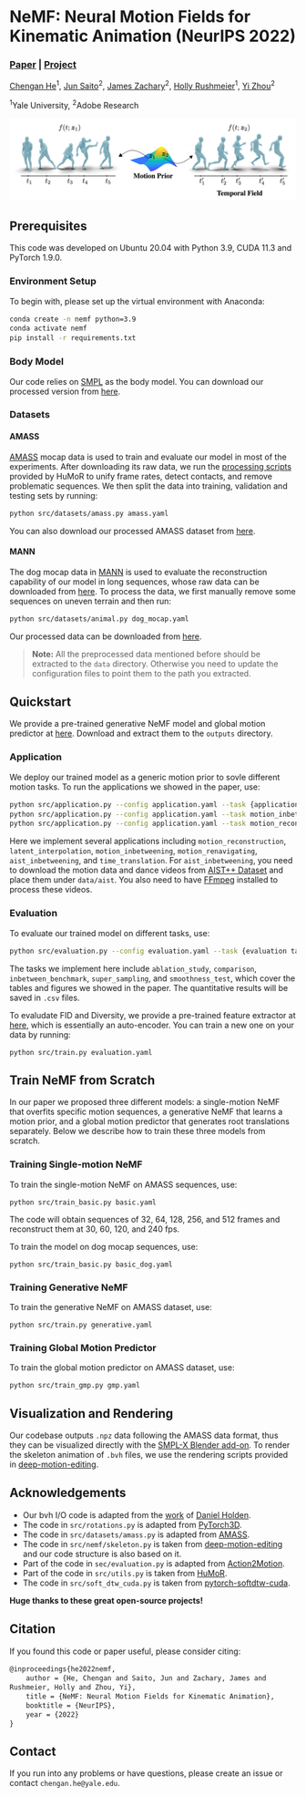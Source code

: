 # NeMF: Neural Motion Fields for Kinematic Animation (NeurIPS 2022)

### [Paper](https://arxiv.org/abs/2206.03287) | [Project](https://cs.yale.edu/homes/che/projects/nemf/)

[Chengan He](https://cs.yale.edu/homes/che/)<sup>1</sup>, [Jun Saito](https://research.adobe.com/person/jun-saito/)<sup>2</sup>, [James Zachary](https://jameszachary.com/)<sup>2</sup>, [Holly Rushmeier](https://graphics.cs.yale.edu/people/holly-rushmeier)<sup>1</sup>, [Yi Zhou](https://zhouyisjtu.github.io/)<sup>2</sup>

<sup>1</sup>Yale University, <sup>2</sup>Adobe Research

![NeMF Overview](overview.png)

## Prerequisites

This code was developed on Ubuntu 20.04 with Python 3.9, CUDA 11.3 and PyTorch 1.9.0. 

### Environment Setup

To begin with, please set up the virtual environment with Anaconda:
```bash
conda create -n nemf python=3.9
conda activate nemf
pip install -r requirements.txt
```

### Body Model

Our code relies on [SMPL](https://smpl.is.tue.mpg.de/) as the body model. You can download our processed version from [here](https://drive.google.com/file/d/1c7Nbc9f7_17hwICnIysg96Xo0vC-Kfq0/view?usp=share_link).

### Datasets

#### AMASS

[AMASS](https://amass.is.tue.mpg.de/) mocap data is used to train and evaluate our model in most of the experiments. After downloading its raw data, we run the [processing scripts](https://github.com/davrempe/humor/tree/main/data#amass) provided by HuMoR to unify frame rates, detect contacts, and remove problematic sequences. We then split the data into training, validation and testing sets by running:
```bash
python src/datasets/amass.py amass.yaml
```
You can also download our processed AMASS dataset from [here](https://drive.google.com/file/d/1BwGYRsFT1FCF2vil2wtvK-HAEe8ZILhV/view?usp=share_link).

#### MANN

The dog mocap data in [MANN](https://github.com/sebastianstarke/AI4Animation/tree/master/AI4Animation/SIGGRAPH_2018) is used to evaluate the reconstruction capability of our model in long sequences, whose raw data can be downloaded from [here](http://www.starke-consult.de/AI4Animation/SIGGRAPH_2018/MotionCapture.zip). To process the data, we first manually remove some sequences on uneven terrain and then run:
```bash
python src/datasets/animal.py dog_mocap.yaml
```
Our processed data can be downloaded from [here](https://drive.google.com/file/d/1Ds1VmSpk6XX7ZYsMzv_aE-NibpcELVw_/view?usp=share_link).

> **Note:** All the preprocessed data mentioned before should be extracted to the `data` directory. Otherwise you need to update the configuration files to point them to the path you extracted.

## Quickstart

We provide a pre-trained generative NeMF model and global motion predictor at [here](https://drive.google.com/drive/folders/1Y1h0Ui6lcA4t78xZ9_WmN7q6xffb5De3?usp=share_link). Download and extract them to the `outputs` directory.

### Application

We deploy our trained model as a generic motion prior to sovle different motion tasks. To run the applications we showed in the paper, use:
```bash
python src/application.py --config application.yaml --task {application task} --save_path {save path}
python src/application.py --config application.yaml --task motion_inbetweening --save_path ./test_out
python src/application.py --config application.yaml --task motion_reconstruction --save_path ./test_out
```
Here we implement several applications including `motion_reconstruction`, `latent_interpolation`, `motion_inbetweening`, `motion_renavigating`, `aist_inbetweening`, and `time_translation`. For `aist_inbetweening`, you need to download the motion data and dance videos from [AIST++ Dataset](https://google.github.io/aistplusplus_dataset/download.html) and place them under `data/aist`. You also need to have [FFmpeg](https://ffmpeg.org/) installed to process these videos.

### Evaluation

To evaluate our trained model on different tasks, use:
```bash
python src/evaluation.py --config evaluation.yaml --task {evaluation task} --load_path {load path}
```
The tasks we implement here include `ablation_study`, `comparison`, `inbetween_benchmark`, `super_sampling`, and `smoothness_test`, which cover the tables and figures we showed in the paper. The quantitative results will be saved in `.csv` files.

To evaludate FID and Diversity, we provide a pre-trained feature extractor at [here](https://drive.google.com/file/d/1cInA6LfOaISg0BzkgQHXwFt4u4YBGQ34/view?usp=share_link), which is essentially an auto-encoder. You can train a new one on your data by running:
```
python src/train.py evaluation.yaml
```

## Train NeMF from Scratch

In our paper we proposed three different models: a single-motion NeMF that overfits specific motion sequences, a generative NeMF that learns a motion prior, and a global motion predictor that generates root translations separately. Below we describe how to train these three models from scratch.

### Training Single-motion NeMF

To train the single-motion NeMF on AMASS sequences, use:
```
python src/train_basic.py basic.yaml
```
The code will obtain sequences of 32, 64, 128, 256, and 512 frames and reconstruct them at 30, 60, 120, and 240 fps.

To train the model on dog mocap sequences, use:
```
python src/train_basic.py basic_dog.yaml
```

### Training Generative NeMF

To train the generative NeMF on AMASS dataset, use:
```
python src/train.py generative.yaml
```

### Training Global Motion Predictor

To train the global motion predictor on AMASS dataset, use:
```
python src/train_gmp.py gmp.yaml
```

## Visualization and Rendering

Our codebase outputs `.npz` data following the AMASS data format, thus they can be visualized directly with the [SMPL-X Blender add-on](https://smpl-x.is.tue.mpg.de/). To render the skeleton animation of `.bvh` files, we use the rendering scripts provided in [deep-motion-editing](https://github.com/DeepMotionEditing/deep-motion-editing).

## Acknowledgements

- Our bvh I/O code is adapted from the [work](https://theorangeduck.com/media/uploads/other_stuff/motionsynth_code.zip) of [Daniel Holden](https://theorangeduck.com/page/publications).
- The code in `src/rotations.py` is adapted from [PyTorch3D](https://github.com/facebookresearch/pytorch3d/blob/main/pytorch3d/transforms/rotation_conversions.py).
- The code in `src/datasets/amass.py` is adapted from [AMASS](https://github.com/nghorbani/amass/blob/master/src/amass/data/prepare_data.py).
- The code in `src/nemf/skeleton.py` is taken from [deep-motion-editing](https://github.com/DeepMotionEditing/deep-motion-editing) and our code structure is also based on it.
- Part of the code in `sec/evaluation.py` is adapted from [Action2Motion](https://github.com/EricGuo5513/action-to-motion/tree/master/eval_scripts).
- Part of the code in `src/utils.py` is taken from [HuMoR](https://github.com/davrempe/humor/blob/b86c2d9faf7abd497749621821a5d46211304d62/humor/scripts/process_amass_data.py).
- The code in `src/soft_dtw_cuda.py` is taken from [pytorch-softdtw-cuda](https://github.com/Maghoumi/pytorch-softdtw-cuda).

**Huge thanks to these great open-source projects!**

## Citation

If you found this code or paper useful, please consider citing:
```
@inproceedings{he2022nemf,
    author = {He, Chengan and Saito, Jun and Zachary, James and Rushmeier, Holly and Zhou, Yi},
    title = {NeMF: Neural Motion Fields for Kinematic Animation},
    booktitle = {NeurIPS},
    year = {2022}
}
```

## Contact
If you run into any problems or have questions, please create an issue or contact `chengan.he@yale.edu`.
